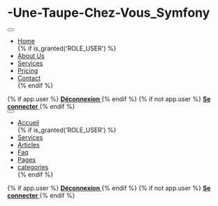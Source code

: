 # -Une-Taupe-Chez-Vous_Symfony
<nav class="relative px-4 py-4 flex justify-between items-center bg-white">
        <div class="lg:hidden">
          <button class="navbar-burger flex items-center text-blue-600 p-3">
            <svg class="block h-4 w-4 fill-current" viewBox="0 0 20 20" xmlns="http://www.w3.org/2000/svg">
              <title>Mobile menu</title>
              <path d="M0 3h20v2H0V3zm0 6h20v2H0V9zm0 6h20v2H0v-2z"></path>
            </svg>
          </button>
        </div>
        <ul class="hidden absolute top-1/2 left-1/2 transform -translate-y-1/2 -translate-x-1/2 lg:flex lg:mx-auto lg:flex lg:items-center lg:w-auto lg:space-x-6">
          <li><a class="text-sm text-gray-400 hover:text-gray-500" href="#">Home</a></li>
          {% if is_granted('ROLE_USER') %}
          <li><a class="text-sm text-blue-600 font-bold" href="#">About Us</a></li>
          <li><a class="text-sm text-gray-400 hover:text-gray-500" href="#">Services</a></li>
          <li><a class="text-sm text-gray-400 hover:text-gray-500" href="#">Pricing</a></li>
          <li><a class="text-sm text-gray-400 hover:text-gray-500" href="#">Contact</a></li>
          {% endif %}
        </ul>
            {% if app.user %}
                <a class="lg:inline-block py-2 px-6 bg-blue-500 hover:bg-blue-600 text-sm text-white font-bold rounded-xl transition duration-200" href="/logout" }}">
                    <strong>Déconnexion</strong>
                </a>
            {% endif %}
            {% if not app.user %}
            <a class="button is-primary" href="{{ path('app_login') }}">
                <strong>Se connecter</strong>
            </a>
            {% endif %}
	    </nav>
	    <div class="navbar-menu relative z-50 hidden">
		  <div class="navbar-backdrop fixed inset-0 bg-gray-800 opacity-25"></div>
		    <nav class="fixed top-0 left-0 bottom-0 flex flex-col w-5/6 max-w-sm py-6 px-6 bg-white border-r overflow-y-auto">
			<div class="flex items-center mb-8">
				<button class="navbar-close">
					<svg class="h-6 w-6 text-gray-400 cursor-pointer hover:text-gray-500" xmlns="http://www.w3.org/2000/svg" fill="none" viewBox="0 0 24 24" stroke="currentColor">
						<path stroke-linecap="round" stroke-linejoin="round" stroke-width="2" d="M6 18L18 6M6 6l12 12"></path>
					</svg>
				</button>
			</div>
			<div>
		<ul>
			<li class="mb-1">
				<a class="block p-4 text-sm font-semibold text-gray-400 hover:bg-blue-50 hover:text-blue-600 rounded" href="/">Accueil</a>
			</li>
          {% if is_granted('ROLE_USER') %}
            <li class="mb-1">
              <a class="block p-4 text-sm font-semibold text-gray-400 hover:bg-blue-50 hover:text-blue-600 rounded" href="/posts">Services</a>
            </li>
            <li class="mb-1">
              <a class="block p-4 text-sm font-semibold text-gray-400 hover:bg-blue-50 hover:text-blue-600 rounded" href="/articles">Articles</a>
            </li>
            <li class="mb-1">
              <a class="block p-4 text-sm font-semibold text-gray-400 hover:bg-blue-50 hover:text-blue-600 rounded" href="/faq">Faq</a>
            </li>
            <li class="mb-1">
              <a class="block p-4 text-sm font-semibold text-gray-400 hover:bg-blue-50 hover:text-blue-600 rounded" href="/pages">Pages</a>
            </li>
            <li class="mb-1">
              <a class="block p-4 text-sm font-semibold text-gray-400 hover:bg-blue-50 hover:text-blue-600 rounded" href="/category">categories</a>
            </li>
            {% endif %}
				</ul>
			</div>
			<div class="mt-auto">
        <div class="buttons">
            {% if app.user %}
                <a class="button is-black" href="/logout" }}">
                    <strong>Déconnexion</strong>
                </a>
            {% endif %}
            {% if not app.user %}
            <a class="button is-primary" href="{{ path('app_login') }}">
                <strong>Se connecter</strong>
            </a>
            {% endif %}
        </div>
			</div>